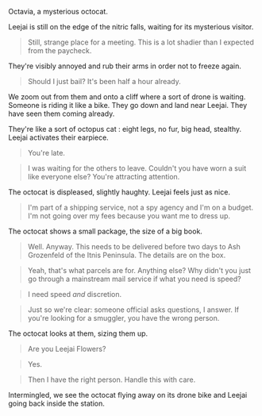 Octavia, a mysterious octocat.

Leejai is still on the edge of the nitric falls, waiting for its mysterious visitor.

> Still, strange place for a meeting. This is a lot shadier than I expected from the paycheck.

They're visibly annoyed and rub their arms in order not to freeze again.

> Should I just bail? It's been half a hour already.

We zoom out from them and onto a cliff where a sort of drone is waiting. Someone is riding it like a bike. They go down and land near Leejai. They have seen them coming already.

They're like a sort of octopus cat : eight legs, no fur, big head, stealthy. Leejai activates their earpiece.

> You're late.

> I was waiting for the others to leave. Couldn't you have worn a suit like everyone else? You're attracting attention.

The octocat is displeased, slightly haughty. Leejai feels just as nice.

> I'm part of a shipping service, not a spy agency and I'm on a budget. I'm not going over my fees because you want me to dress up.

The octocat shows a small package, the size of a big book.

> Well. Anyway. This needs to be delivered before two days to Ash Grozenfeld of the Itnis Peninsula. The details are on the box.

> Yeah, that's what parcels are for. Anything else? Why didn't you just go through a mainstream mail service if what you need is speed?

> I need speed *and* discretion.

> Just so we're clear: someone official asks questions, I answer. If you're looking for a smuggler, you have the wrong person.

The octocat looks at them, sizing them up.

> Are you Leejai Flowers?

> Yes.

> Then I have the right person. Handle this with care.

Intermingled, we see the octocat flying away on its drone bike and Leejai going back inside the station.
